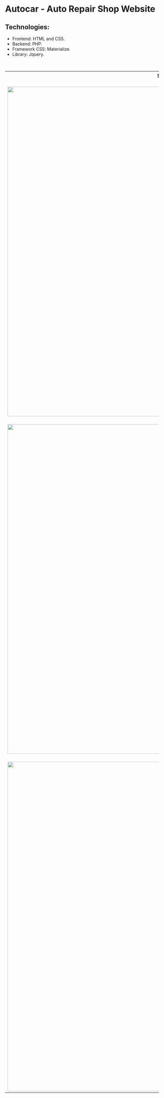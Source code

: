 # Autocar - Auto Repair Shop Website<br>
## Technologies:
* Frontend: HTML and CSS.
* Backend: PHP.
* Framework CSS: Materialize.
* Library: Jquery.
<br>
<table>
	<tr>
		<th width="100%">
			Screenshots<br>
		</th>
	</tr>
	<tr>
		<td>
      <br>
			<img width="1080" src="https://user-images.githubusercontent.com/68481189/98125636-76f92f80-1e93-11eb-87c1-af1dfd005aa7.jpg">
		</td>   
	</tr>
  <tr>
   <td>
      <br>
			<img width="1080" src="https://user-images.githubusercontent.com/68481189/98125641-782a5c80-1e93-11eb-9106-4641d211c821.jpg">
		</td>   
  </tr>
  <tr>
   <td>
      <br>
			<img width="1080" src="https://user-images.githubusercontent.com/68481189/98125646-795b8980-1e93-11eb-95fe-2c2a44077f5e.jpg">
		</td>   
  </tr> 
</table>
